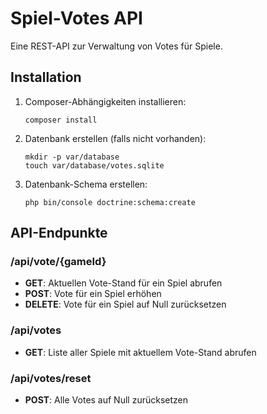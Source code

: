 # Spiel-Votes API

Eine REST-API zur Verwaltung von Votes für Spiele.

## Installation

1. Composer-Abhängigkeiten installieren:
   ```
   composer install
   ```

2. Datenbank erstellen (falls nicht vorhanden):
   ```
   mkdir -p var/database
   touch var/database/votes.sqlite
   ```

3. Datenbank-Schema erstellen:
   ```
   php bin/console doctrine:schema:create
   ```

## API-Endpunkte

### /api/vote/{gameId}
- **GET**: Aktuellen Vote-Stand für ein Spiel abrufen
- **POST**: Vote für ein Spiel erhöhen
- **DELETE**: Vote für ein Spiel auf Null zurücksetzen

### /api/votes
- **GET**: Liste aller Spiele mit aktuellem Vote-Stand abrufen

### /api/votes/reset
- **POST**: Alle Votes auf Null zurücksetzen
